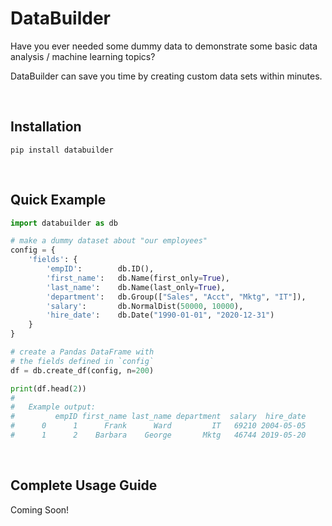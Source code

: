 # DataBuilder

Have you ever needed some dummy data to demonstrate some basic data analysis / machine learning topics?

DataBuilder can save you time by creating custom data sets within minutes.

<br>

## Installation

```
pip install databuilder
```

<br>

## Quick Example

```python
import databuilder as db

# make a dummy dataset about "our employees"
config = {
    'fields': {
        'empID':        db.ID(),
        'first_name':   db.Name(first_only=True),
        'last_name':    db.Name(last_only=True),
        'department':   db.Group(["Sales", "Acct", "Mktg", "IT"]),
        'salary':       db.NormalDist(50000, 10000),
        'hire_date':    db.Date("1990-01-01", "2020-12-31")
    }
}

# create a Pandas DataFrame with 
# the fields defined in `config`
df = db.create_df(config, n=200)

print(df.head(2))
#
#   Example output:
#         empID first_name last_name department  salary  hire_date
#      0      1      Frank      Ward         IT   69210 2004-05-05
#      1      2    Barbara    George       Mktg   46744 2019-05-20
```

<br>

## Complete Usage Guide

Coming Soon!

<!-- Detailed docs on how to use DataBuilder can be found in the `docs/` folder of this repo (or [click here](https://github.com/dbusteed/databuilder/blob/master/docs/README.md)) -->